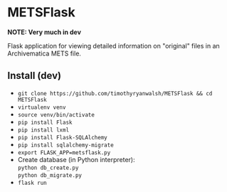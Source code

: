 # METSFlask  

**NOTE: Very much in dev**  

Flask application for viewing detailed information on "original" files in an Archivematica METS file.  

## Install (dev)
* `git clone https://github.com/timothyryanwalsh/METSFlask && cd METSFlask`  
* `virtualenv venv`  
* `source venv/bin/activate`  
* `pip install Flask`  
* `pip install lxml` 
* `pip install Flask-SQLAlchemy`  
* `pip install sqlalchemy-migrate`
* `export FLASK_APP=metsflask.py`   
* Create database (in Python interpreter):  
`python db_create.py`  
`python db_migrate.py`  
* `flask run`  
